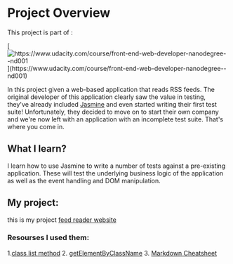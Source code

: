# Project Overview

This project is part of :

[![](https://camo.githubusercontent.com/5d6c46e9edfbd7f3c5a764e44a9afe9868514f64/68747470733a2f2f696d672e736869656c64732e696f2f62616467652f556461636974792d46726f6e742d2d456e64253230576562253230446576656c6f7065722532304e616e6f6465677265652d3032623365342e737667 "https://www.udacity.com/course/front-end-web-developer-nanodegree--nd001")](https://www.udacity.com/course/front-end-web-developer-nanodegree--nd001)



In this project given a web-based application that reads RSS feeds. The original developer of this application clearly saw the value in testing, they've already included [Jasmine](http://jasmine.github.io/) and even started writing their first test suite! Unfortunately, they decided to move on to start their own company and we're now left with an application with an incomplete test suite. That's where you come in.

## What  I learn?

I learn how to use Jasmine to write a number of tests against a pre-existing application. These will test the underlying business logic of the application as well as the event handling and DOM manipulation.

## My project:
this is my project [feed reader website](https://iabrar.github.io/frontend-nanodegree-feedreader/)

### Resourses I used them:
1.[class list method](https://developer.mozilla.org/en/docs/Web/API/Element/classList)
2. [getElementByClassName](https://www.w3schools.com/jsref/met_document_getelementsbyclassname.asp)
3. [Markdown Cheatsheet](https://github.com/adam-p/markdown-here/wiki/Markdown-Cheatsheet)
